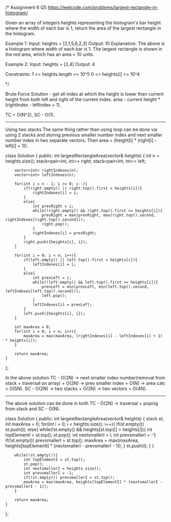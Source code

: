 /*
Assignment 6 Q5
https://leetcode.com/problems/largest-rectangle-in-histogram/

Given an array of integers heights representing the histogram's bar height where the width of each bar is 1, return the area of the largest rectangle in the histogram.

Example 1:
Input: heights = [2,1,5,6,2,3]
Output: 10
Explanation: The above is a histogram where width of each bar is 1.
The largest rectangle is shown in the red area, which has an area = 10 units.

Example 2:
Input: heights = [2,4]
Output: 4
 
Constraints:
1 <= heights.length <= 10^5
0 <= heights[i] <= 10^4

*/

Brute Force Solution - 
get all index at which the height is lower than current height from both left and right of the current index.
area - current height * (rightIndex - leftIndex + 1).

TC = O(N^2), SC - O(1).

--------------------------------------------------------------------------------------------------------------------------------------------

Using two stacks
The same thing rather than using loop can be done via using 2 stacks and storing previous smaller number index and next smaller number index in two separate vectors. Then area  = (height[i] * (right[i] - left[i] + 1)).

class Solution {
public:
    int largestRectangleArea(vector<int>& heights) {
        int n = heights.size();
        stack<pair<int, int>> right;
        stack<pair<int, int>> left;

        vector<int> rightIndexes(n);
        vector<int> leftIndexes(n);

        for(int i = n - 1; i >= 0; i--){
            if(right.empty() || right.top().first < heights[i]){
                rightIndexes[i] = i;
            }
            else{
                int prevRight = i;
                while(!right.empty() && right.top().first >= heights[i]){
                    prevRight = max(prevRight, max(right.top().second, rightIndexes[right.top().second]));
                    right.pop();
                }
                rightIndexes[i] = prevRight;
            }
            right.push({heights[i], i});
        }

        for(int i = 0; i < n; i++){
            if(left.empty() || left.top().first < heights[i]){
                leftIndexes[i] = i;
            }
            else{
                int prevLeft = i;
                while(!left.empty() && left.top().first >= heights[i]){
                    prevLeft = min(prevLeft, min(left.top().second, leftIndexes[left.top().second]));
                    left.pop();
                }
                leftIndexes[i] = prevLeft;
            }
            left.push({heights[i], i});
        }

        int maxArea = 0;
        for(int i = 0; i < n; i++){
            maxArea = max(maxArea, (rightIndexes[i] - leftIndexes[i] + 1) * heights[i]);
        }

        return maxArea;
    }
};

In the above solution
TC - O(2N) -> next smaller index number(removal from stack + traversal on array) + O(2N) -> prev smaller index + O(N) -> area calc = O(5N).
SC - O(2N) -> two stacks + O(2N) -> two vectors = O(4N).

--------------------------------------------------------------------------------------------------------------------------------------------

The above solution can be done in both TC - O(2N) -> traversal + poping from stack and SC - O(N).

class Solution {
public:
    int largestRectangleArea(vector<int>& heights) {
        stack<int> st;
        int maxArea = 0;
        for(int i = 0; i < heights.size(); i++){
            if(st.empty()) st.push(i);
            else{
                while(!st.empty() && heights[st.top()] > heights[i]){
                    int topElementI = st.top();
                    st.pop();
                    int nextsmallerI = i;
                    int prevsmallerI = -1;
                    if(!st.empty()) prevsmallerI = st.top();
                    maxArea = max(maxArea, heights[topElementI] * (nextsmallerI - prevsmallerI - 1));
                }
                st.push(i);
            }
        }

        while(!st.empty()){
            int topElementI = st.top();
            st.pop();
            int nextsmallerI = heights.size();
            int prevsmallerI = -1;
            if(!st.empty()) prevsmallerI = st.top();
            maxArea = max(maxArea, heights[topElementI] * (nextsmallerI - prevsmallerI - 1));
        }

        return maxArea;
    }
};